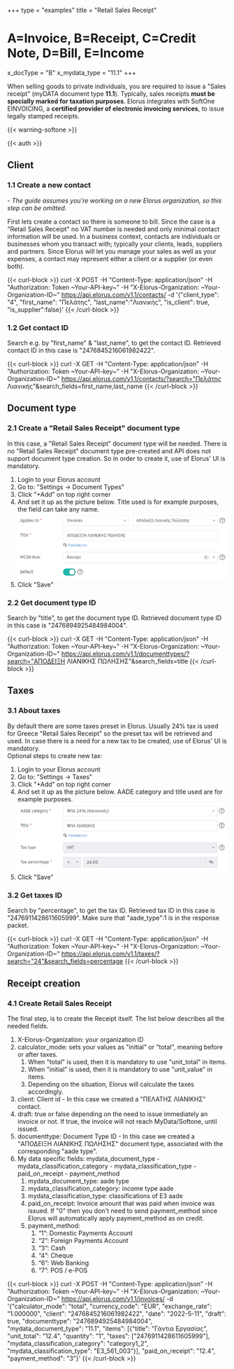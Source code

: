 +++
type = "examples"
title = "Retail Sales Receipt"
# A=Invoice, B=Receipt, C=Credit Note, D=Bill, E=Income
x_docType = "B"
x_mydata_type = "11.1"
+++

When selling goods to private individuals, you are required to issue a "Sales receipt" (myDATA document type **11.1**). Typically, sales receipts **must be specially marked for taxation purposes**. Elorus integrates with SoftOne EINVOICING, a **certified provider of electronic invoicing services**, to issue legally stamped receipts.


{{< warning-softone >}}

{{< auth >}}

Client
------

### 1.1 Create a new contact

_\- The guide assumes you're working on a new Elorus organization, so this step can be omitted._  
  
First lets create a contact so there is someone to bill. Since the case is a "Retail Sales Receipt" no VAT number is needed and only minimal contact information will be used. In a business context, contacts are individuals or businesses whom you transact with; typically your clients, leads, suppliers and partners. Since Elorus will let you manage your sales as well as your expenses, a contact may represent either a client or a supplier (or even both).  
  

{{< curl-block >}}
curl -X POST -H "Content-Type: application/json" -H "Authorization: Token ~Your-API-key~" -H "X-Elorus-Organization: ~Your-Organization-ID~" https://api.elorus.com/v1.1/contacts/ -d '{"client_type": "4", "first_name": "Πελάτης", "last_name":"Λιανικής", "is_client": true, "is_supplier":false}'
{{< /curl-block >}}
  

### 1.2 Get contact ID

Search e.g. by "first\_name" & "last\_name", to get the contact ID. Retrieved contact ID in this case is "2476845216061982422".  
  

{{< curl-block >}}
curl -X GET -H "Content-Type: application/json" -H "Authorization: Token ~Your-API-key~" -H "X-Elorus-Organization: ~Your-Organization-ID~" https://api.elorus.com/v1.1/contacts/?search="Πελάτης Λιανικής"&search_fields=first_name,last_name
{{< /curl-block >}}
  

Document type
-------------

### 2.1 Create a "Retail Sales Receipt" document type

In this case, a "Retail Sales Receipt" document type will be needed. There is no "Retail Sales Receipt" document type pre-created and API does not support document type creation. So in order to create it, use of Elorus' UI is mandatory.

1.  Login to your Elorus account
2.  Go to: "Settings -> Document Types"
3.  Click "+Add" on top right corner
4.  And set it up as the picture below. Title used is for example purposes, the field can take any name. ![](/img/examples/retail-sales-receipt.png)
5.  Click "Save"

  

### 2.2 Get document type ID

Search by "title", to get the document type ID. Retrieved document type ID in this case is "2476894925484984004".  
  

{{< curl-block >}}
curl -X GET -H "Content-Type: application/json" -H "Authorization: Token ~Your-API-key~" -H "X-Elorus-Organization: ~Your-Organization-ID~" https://api.elorus.com/v1.1/documenttypes/?search="ΑΠΟΔΕΙΞΗ ΛΙΑΝΙΚΗΣ ΠΩΛΗΣΗΣ"&search_fields=title
{{< /curl-block >}}
  

Taxes
-----

### 3.1 About taxes

By default there are some taxes preset in Elorus. Usually 24% tax is used for Greece "Retail Sales Receipt" so the preset tax will be retrieved and used. In case there is a need for a new tax to be created, use of Elorus' UI is mandatory.  
Optional steps to create new tax:

1.  Login to your Elorus account
2.  Go to: "Settings -> Taxes"
3.  Click "+Add" on top right corner
4.  And set it up as the picture below. AADE category and title used are for example purposes. ![](/img/examples/common/tax.png)
5.  Click "Save"

  

### 3.2 Get taxes ID

Search by "percentage", to get the tax ID. Retrieved tax ID in this case is "2476911428611605999". Make sure that "aade\_type":1 is in the response packet.  
  

{{< curl-block >}}
curl -X GET -H "Content-Type: application/json" -H "Authorization: Token ~Your-API-key~" -H "X-Elorus-Organization: ~Your-Organization-ID~" https://api.elorus.com/v1.1/taxes/?search="24"&search_fields=percentage
{{< /curl-block >}}
  

Receipt creation
----------------

### 4.1 Create Retail Sales Receipt

The final step, is to create the Receipt itself. The list below describes all the needed fields.

1.  X-Elorus-Organization: your organization ID
2.  calculator\_mode: sets your values as "initial" or "total", meaning before or after taxes.
    1.  When "total" is used, then it is mandatory to use "unit\_total" in items.
    2.  When "initial" is used, then it is mandatory to use "unit\_value" in items.
    3.  Depending on the situation, Elorus will calculate the taxes accordingly.
3.  client: Client id - In this case we created a "ΠΕΛΑΤΗΣ ΛΙΑΝΙΚΗΣ" contact.
4.  draft: true or false depending on the need to issue immediately an invoice or not. If true, the invoice will not reach MyData/Softone, until issued.
5.  documenttype: Document Type ID - In this case we created a "ΑΠΟΔΕΙΞΗ ΛΙΑΝΙΚΗΣ ΠΩΛΗΣΗΣ" document type, associated with the corresponding "aade type".
6.  My data specific fields: mydata\_document\_type - mydata\_classification\_category - mydata\_classification\_type - paid\_on\_receipt - payment\_method
    1.  mydata\_document\_type: aade type
    2.  mydata\_classification\_category: income type aade
    3.  mydata\_classification\_type: classifications of Ε3 aade
    4.  paid\_on\_receipt: Invoice amount that was paid when invoice was issued. If "0" then you don't need to send payment\_method since Elorus will automatically apply payment\_method as on credit.
    5.  payment\_method:
        1.  “1”: Domestic Payments Account
        2.  “2”: Foreign Payments Account
        3.  “3”: Cash
        4.  “4”: Cheque
        5.  “6”: Web Banking
        6.  “7”: POS / e-POS

{{< curl-block >}}
curl -X POST -H "Content-Type: application/json" -H "Authorization: Token ~Your-API-key~" -H "X-Elorus-Organization: ~Your-Organization-ID~" https://api.elorus.com/v1.1/invoices/ -d '{"calculator_mode": "total", "currency_code": "EUR", "exchange_rate": "1.000000", "client": "2476845216061982422", "date": "2022-5-11", "draft": true, "documenttype": "2476894925484984004", "mydata_document_type": "11.1", "items": [{"title": "Γάντια Εργασίας", "unit_total": "12.4", "quantity": "1", "taxes": ["2476911428611605999"], "mydata_classification_category": "category1_2", "mydata_classification_type": "E3_561_003"}], "paid_on_receipt": "12.4", "payment_method": "3"}'
{{< /curl-block >}}